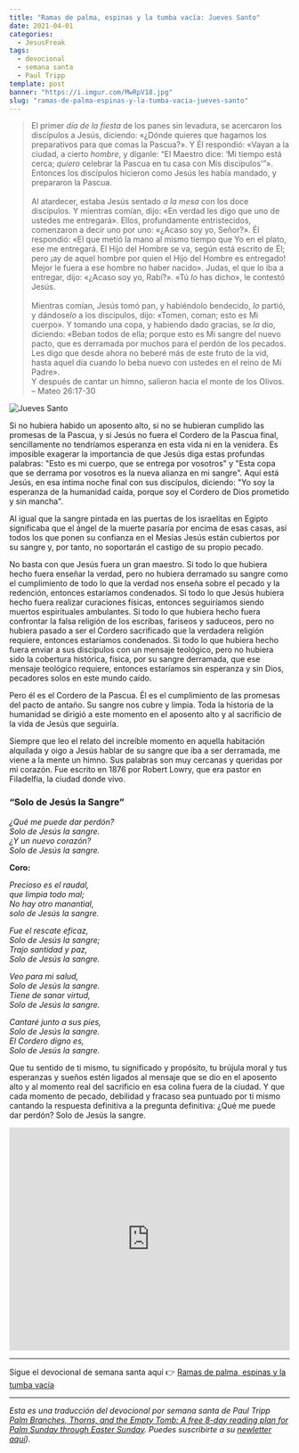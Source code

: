 ```yaml
---
title: "Ramas de palma, espinas y la tumba vacía: Jueves Santo"
date: 2021-04-01
categories:
  - JesusFreak
tags:
  - devocional
  - semana santa
  - Paul Tripp
template: post
banner: "https://i.imgur.com/MwRpV18.jpg"
slug: "ramas-de-palma-espinas-y-la-tumba-vacia-jueves-santo"
---
```


> El primer *día de la fiesta* de los panes sin levadura, se acercaron los discípulos a Jesús, diciendo: «¿Dónde quieres que hagamos los preparativos para que comas la Pascua?». Y Él respondió: «Vayan a la ciudad, a cierto *hombre*, y díganle: “El Maestro dice: ‘Mi tiempo está cerca; *quiero* celebrar la Pascua en tu casa con Mis discípulos’”». Entonces los discípulos hicieron como Jesús les había mandado, y prepararon la Pascua. <br>
> <br>
> Al atardecer, estaba Jesús sentado *a la mesa* con los doce discípulos. Y mientras comían, dijo: «En verdad les digo que uno de ustedes me entregará». Ellos, profundamente entristecidos, comenzaron a decir uno por uno: «¿Acaso soy yo, Señor?». Él respondió: «El que metió la mano al mismo tiempo que Yo en el plato, ese me entregará. El Hijo del Hombre se va, según está escrito de Él; pero ¡ay de aquel hombre por quien el Hijo del Hombre es entregado! Mejor le fuera a ese hombre no haber nacido». Judas, el que lo iba a entregar, dijo: «¿Acaso soy yo, Rabí?». «Tú *lo* has dicho», le contestó Jesús.<br>
> <br>
> Mientras comían, Jesús tomó pan, y habiéndolo bendecido, *lo* partió, y dándose*lo* a los discípulos, dijo: «Tomen, coman; esto es Mi cuerpo». Y tomando una copa, y habiendo dado gracias, se *la* dio, diciendo: «Beban todos de ella; porque esto es Mi sangre del nuevo pacto, que es derramada por muchos para el perdón de los pecados. Les digo que desde ahora no beberé más de este fruto de la vid, hasta aquel día cuando lo beba nuevo con ustedes en el reino de Mi Padre».<br>
> Y después de cantar un himno, salieron hacia el monte de los Olivos.<br>
> – Mateo 26:17-30

![Jueves Santo](https://i.imgur.com/MwRpV18.jpg)

Si no hubiera habido un aposento alto, si no se hubieran cumplido las promesas de la Pascua, y si Jesús no fuera el Cordero de la Pascua final, sencillamente no tendríamos esperanza en esta vida ni en la venidera. Es imposible exagerar la importancia de que Jesús diga estas profundas palabras: "Esto es mi cuerpo, que se entrega por vosotros" y "Esta copa que se derrama por vosotros es la nueva alianza en mi sangre". Aquí está Jesús, en esa íntima noche final con sus discípulos, diciendo: "Yo soy la esperanza de la humanidad caída, porque soy el Cordero de Dios prometido y sin mancha".

Al igual que la sangre pintada en las puertas de los israelitas en Egipto significaba que el ángel de la muerte pasaría por encima de esas casas, así todos los que ponen su confianza en el Mesías Jesús están cubiertos por su sangre y, por tanto, no soportarán el castigo de su propio pecado.

No basta con que Jesús fuera un gran maestro. Si todo lo que hubiera hecho fuera enseñar la verdad, pero no hubiera derramado su sangre como el cumplimiento de todo lo que la verdad nos enseña sobre el pecado y la redención, entonces estaríamos condenados. Si todo lo que Jesús hubiera hecho fuera realizar curaciones físicas, entonces seguiríamos siendo muertos espirituales ambulantes. Si todo lo que hubiera hecho fuera confrontar la falsa religión de los escribas, fariseos y saduceos, pero no hubiera pasado a ser el Cordero sacrificado que la verdadera religión requiere, entonces estaríamos condenados. Si todo lo que hubiera hecho fuera enviar a sus discípulos con un mensaje teológico, pero no hubiera sido la cobertura histórica, física, por su sangre derramada, que ese mensaje teológico requiere, entonces estaríamos sin esperanza y sin Dios, pecadores solos en este mundo caído.

Pero él es el Cordero de la Pascua. Él es el cumplimiento de las promesas del pacto de antaño. Su sangre nos cubre y limpia. Toda la historia de la humanidad se dirigió a este momento en el aposento alto y al sacrificio de la vida de Jesús que seguiría.

Siempre que leo el relato del increíble momento en aquella habitación alquilada y oigo a Jesús hablar de su sangre que iba a ser derramada, me viene a la mente un himno. Sus palabras son muy cercanas y queridas por mi corazón. Fue escrito en 1876 por Robert Lowry, que era pastor en Filadelfia, la ciudad donde vivo.

### “Solo de Jesús la Sangre”

*¿Qué me puede dar perdón?*<br>
*Solo de Jesús la sangre.*<br>
*¿Y un nuevo corazón?*<br>
*Solo de Jesús la sangre.*

**Coro:**

*Precioso es el raudal,*<br>
*que limpia todo mal;*<br>
*No hay otro manantial,*<br>
*solo de Jesús la sangre.*

*Fue el rescate eficaz,*<br>
*Solo de Jesús la sangre;*<br>
*Trajo santidad y paz,*<br>
*Solo de Jesús la sangre.*

*Veo para mi salud,*<br>
*Solo de Jesús la sangre.*<br>
*Tiene de sanar virtud,*<br>
*Solo de Jesús la sangre.*

*Cantaré junto a sus pies,*<br>
*Solo de Jesús la sangre.*<br>
*El Cordero digno es,*<br>
*Solo de Jesús la sangre.*

Que tu sentido de ti mismo, tu significado y propósito, tu brújula moral y tus esperanzas y sueños estén ligados al mensaje que se dio en el aposento alto y al momento real del sacrificio en esa colina fuera de la ciudad. Y que cada momento de pecado, debilidad y fracaso sea puntuado por ti mismo cantando la respuesta definitiva a la pregunta definitiva: ¿Qué me puede dar perdón? Solo de Jesús la sangre.

<iframe width="100%" height="400" src="https://www.youtube.com/embed/aLU_u0Ss4Vc" title="YouTube video player" frameborder="0" allow="accelerometer; autoplay; clipboard-write; encrypted-media; gyroscope; picture-in-picture" allowfullscreen></iframe>

---

Sigue el devocional de semana santa aquí 👉 [Ramas de palma, espinas y la tumba vacía](/ramas-de-palma-espinas-y-la-tumba-vacia)

---

*Esta es una traducción del devocional por semana santa de Paul Tripp [Palm Branches, Thorns, and the Empty Tomb: A free 8-day reading plan for Palm Sunday
through Easter Sunday](https://cdn.shopify.com/s/files/1/1695/6503/files/Journey_to_the_Cross_Download.pdf?v=1615329390). Puedes suscribirte a su [newletter aquí](https://www.paultripp.com)).*